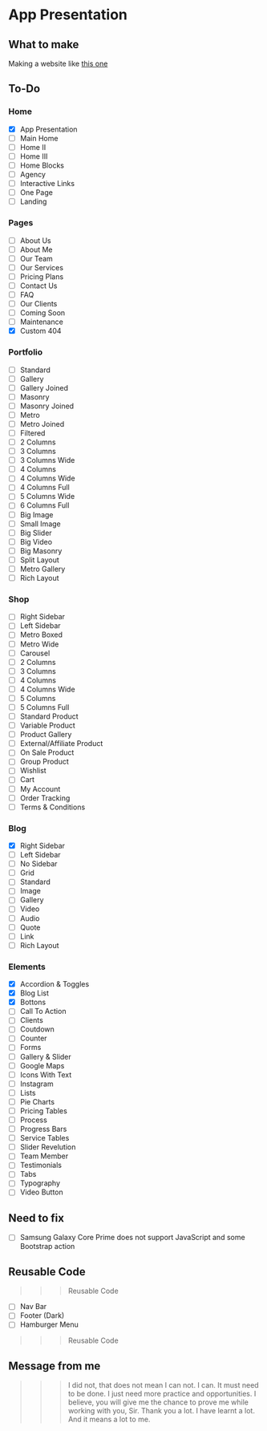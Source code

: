 # App Presentation

## What to make

Making a website like [this one](https://demos.wolfthemes.com/milu/main-home/app-presentation/)

## To-Do

### Home

- [x] App Presentation
- [ ] Main Home
- [ ] Home II
- [ ] Home III
- [ ] Home Blocks
- [ ] Agency
- [ ] Interactive Links
- [ ] One Page
- [ ] Landing

### Pages

- [ ] About Us
- [ ] About Me
- [ ] Our Team
- [ ] Our Services
- [ ] Pricing Plans
- [ ] Contact Us
- [ ] FAQ
- [ ] Our Clients
- [ ] Coming Soon
- [ ] Maintenance
- [x] Custom 404

### Portfolio

- [ ] Standard
- [ ] Gallery
- [ ] Gallery Joined
- [ ] Masonry
- [ ] Masonry Joined
- [ ] Metro
- [ ] Metro Joined
- [ ] Filtered
- [ ] 2 Columns
- [ ] 3 Columns
- [ ] 3 Columns Wide
- [ ] 4 Columns
- [ ] 4 Columns Wide
- [ ] 4 Columns Full
- [ ] 5 Columns Wide
- [ ] 6 Columns Full
- [ ] Big Image
- [ ] Small Image
- [ ] Big Slider
- [ ] Big Video
- [ ] Big Masonry
- [ ] Split Layout
- [ ] Metro Gallery
- [ ] Rich Layout

### Shop

- [ ] Right Sidebar
- [ ] Left Sidebar
- [ ] Metro Boxed
- [ ] Metro Wide
- [ ] Carousel
- [ ] 2 Columns
- [ ] 3 Columns
- [ ] 4 Columns
- [ ] 4 Columns Wide
- [ ] 5 Columns
- [ ] 5 Columns Full
- [ ] Standard Product
- [ ] Variable Product
- [ ] Product Gallery
- [ ] External/Affiliate Product
- [ ] On Sale Product
- [ ] Group Product
- [ ] Wishlist
- [ ] Cart
- [ ] My Account
- [ ] Order Tracking
- [ ] Terms & Conditions

### Blog

- [x] Right Sidebar
- [ ] Left Sidebar
- [ ] No Sidebar
- [ ] Grid
- [ ] Standard
- [ ] Image
- [ ] Gallery
- [ ] Video
- [ ] Audio
- [ ] Quote
- [ ] Link
- [ ] Rich Layout

### Elements

- [x] Accordion & Toggles
- [X] Blog List
- [x] Bottons
- [ ] Call To Action
- [ ] Clients
- [ ] Coutdown
- [ ] Counter
- [ ] Forms
- [ ] Gallery & Slider
- [ ] Google Maps
- [ ] Icons With Text
- [ ] Instagram
- [ ] Lists
- [ ] Pie Charts
- [ ] Pricing Tables
- [ ] Process
- [ ] Progress Bars
- [ ] Service Tables
- [ ] Slider Revelution
- [ ] Team Member
- [ ] Testimonials
- [ ] Tabs
- [ ] Typography
- [ ] Video Button

## Need to fix

- [ ] Samsung Galaxy Core Prime does not support JavaScript and some Bootstrap action

## Reusable Code

>>> Reusable Code

- [ ] Nav Bar
- [ ] Footer (Dark)
- [ ] Hamburger Menu

>>> Reusable Code

## Message from me

> > > I did not, that does not mean I can not. I can. It must need to be done. I just need more practice and opportunities. I believe, you will give me the chance to prove me while working with you, Sir. Thank you a lot. I have learnt a lot. And it means a lot to me.
